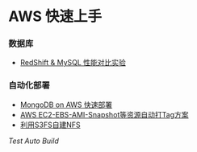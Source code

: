 # AWS 快速上手

### 数据库

* [RedShift & MySQL 性能对比实验](RedShift_MySQL.md)

### 自动化部署

* [MongoDB on AWS 快速部署](MangoDB.md)
* [AWS EC2-EBS-AMI-Snapshot等资源自动打Tag方案](EC2_Auto_Tag.md)
* [利用S3FS自建NFS](S3fs.md)

_Test Auto Build_

